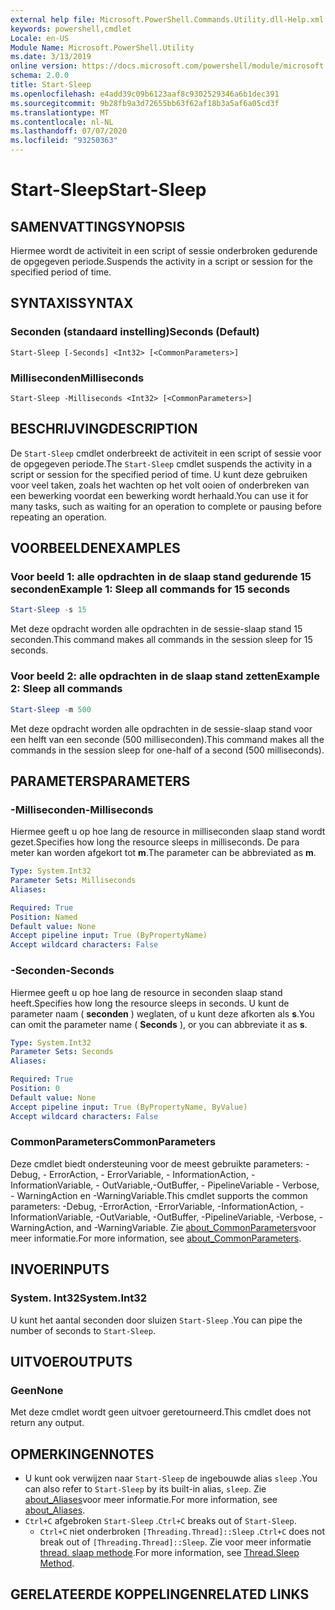 ```yaml
---
external help file: Microsoft.PowerShell.Commands.Utility.dll-Help.xml
keywords: powershell,cmdlet
Locale: en-US
Module Name: Microsoft.PowerShell.Utility
ms.date: 3/13/2019
online version: https://docs.microsoft.com/powershell/module/microsoft.powershell.utility/start-sleep?view=powershell-5.1&WT.mc_id=ps-gethelp
schema: 2.0.0
title: Start-Sleep
ms.openlocfilehash: e4add39c09b6123aaf8c9302529346a6b1dec391
ms.sourcegitcommit: 9b28fb9a3d72655bb63f62af18b3a5af6a05cd3f
ms.translationtype: MT
ms.contentlocale: nl-NL
ms.lasthandoff: 07/07/2020
ms.locfileid: "93250363"
---
```

# <span data-ttu-id="88d48-103">Start-Sleep</span><span class="sxs-lookup"><span data-stu-id="88d48-103">Start-Sleep</span></span>

## <span data-ttu-id="88d48-104">SAMENVATTING</span><span class="sxs-lookup"><span data-stu-id="88d48-104">SYNOPSIS</span></span>
<span data-ttu-id="88d48-105">Hiermee wordt de activiteit in een script of sessie onderbroken gedurende de opgegeven periode.</span><span class="sxs-lookup"><span data-stu-id="88d48-105">Suspends the activity in a script or session for the specified period of time.</span></span>

## <span data-ttu-id="88d48-106">SYNTAXIS</span><span class="sxs-lookup"><span data-stu-id="88d48-106">SYNTAX</span></span>

### <span data-ttu-id="88d48-107">Seconden (standaard instelling)</span><span class="sxs-lookup"><span data-stu-id="88d48-107">Seconds (Default)</span></span>

```
Start-Sleep [-Seconds] <Int32> [<CommonParameters>]
```

### <span data-ttu-id="88d48-108">Milliseconden</span><span class="sxs-lookup"><span data-stu-id="88d48-108">Milliseconds</span></span>

```
Start-Sleep -Milliseconds <Int32> [<CommonParameters>]
```

## <span data-ttu-id="88d48-109">BESCHRIJVING</span><span class="sxs-lookup"><span data-stu-id="88d48-109">DESCRIPTION</span></span>

<span data-ttu-id="88d48-110">De `Start-Sleep` cmdlet onderbreekt de activiteit in een script of sessie voor de opgegeven periode.</span><span class="sxs-lookup"><span data-stu-id="88d48-110">The `Start-Sleep` cmdlet suspends the activity in a script or session for the specified period of time.</span></span>
<span data-ttu-id="88d48-111">U kunt deze gebruiken voor veel taken, zoals het wachten op het volt ooien of onderbreken van een bewerking voordat een bewerking wordt herhaald.</span><span class="sxs-lookup"><span data-stu-id="88d48-111">You can use it for many tasks, such as waiting for an operation to complete or pausing before repeating an operation.</span></span>

## <span data-ttu-id="88d48-112">VOORBEELDEN</span><span class="sxs-lookup"><span data-stu-id="88d48-112">EXAMPLES</span></span>

### <span data-ttu-id="88d48-113">Voor beeld 1: alle opdrachten in de slaap stand gedurende 15 seconden</span><span class="sxs-lookup"><span data-stu-id="88d48-113">Example 1: Sleep all commands for 15 seconds</span></span>

```powershell
Start-Sleep -s 15
```

<span data-ttu-id="88d48-114">Met deze opdracht worden alle opdrachten in de sessie-slaap stand 15 seconden.</span><span class="sxs-lookup"><span data-stu-id="88d48-114">This command makes all commands in the session sleep for 15 seconds.</span></span>

### <span data-ttu-id="88d48-115">Voor beeld 2: alle opdrachten in de slaap stand zetten</span><span class="sxs-lookup"><span data-stu-id="88d48-115">Example 2: Sleep all commands</span></span>

```powershell
Start-Sleep -m 500
```

<span data-ttu-id="88d48-116">Met deze opdracht worden alle opdrachten in de sessie-slaap stand voor een helft van een seconde (500 milliseconden).</span><span class="sxs-lookup"><span data-stu-id="88d48-116">This command makes all the commands in the session sleep for one-half of a second (500 milliseconds).</span></span>

## <span data-ttu-id="88d48-117">PARAMETERS</span><span class="sxs-lookup"><span data-stu-id="88d48-117">PARAMETERS</span></span>

### <span data-ttu-id="88d48-118">-Milliseconden</span><span class="sxs-lookup"><span data-stu-id="88d48-118">-Milliseconds</span></span>

<span data-ttu-id="88d48-119">Hiermee geeft u op hoe lang de resource in milliseconden slaap stand wordt gezet.</span><span class="sxs-lookup"><span data-stu-id="88d48-119">Specifies how long the resource sleeps in milliseconds.</span></span>
<span data-ttu-id="88d48-120">De para meter kan worden afgekort tot **m**.</span><span class="sxs-lookup"><span data-stu-id="88d48-120">The parameter can be abbreviated as **m**.</span></span>

```yaml
Type: System.Int32
Parameter Sets: Milliseconds
Aliases:

Required: True
Position: Named
Default value: None
Accept pipeline input: True (ByPropertyName)
Accept wildcard characters: False
```

### <span data-ttu-id="88d48-121">-Seconden</span><span class="sxs-lookup"><span data-stu-id="88d48-121">-Seconds</span></span>

<span data-ttu-id="88d48-122">Hiermee geeft u op hoe lang de resource in seconden slaap stand heeft.</span><span class="sxs-lookup"><span data-stu-id="88d48-122">Specifies how long the resource sleeps in seconds.</span></span>
<span data-ttu-id="88d48-123">U kunt de parameter naam ( **seconden** ) weglaten, of u kunt deze afkorten als **s**.</span><span class="sxs-lookup"><span data-stu-id="88d48-123">You can omit the parameter name ( **Seconds** ), or you can abbreviate it as **s**.</span></span>

```yaml
Type: System.Int32
Parameter Sets: Seconds
Aliases:

Required: True
Position: 0
Default value: None
Accept pipeline input: True (ByPropertyName, ByValue)
Accept wildcard characters: False
```

### <span data-ttu-id="88d48-124">CommonParameters</span><span class="sxs-lookup"><span data-stu-id="88d48-124">CommonParameters</span></span>

<span data-ttu-id="88d48-125">Deze cmdlet biedt ondersteuning voor de meest gebruikte parameters: -Debug, - ErrorAction, - ErrorVariable, - InformationAction, -InformationVariable, - OutVariable,-OutBuffer, - PipelineVariable - Verbose, - WarningAction en -WarningVariable.</span><span class="sxs-lookup"><span data-stu-id="88d48-125">This cmdlet supports the common parameters: -Debug, -ErrorAction, -ErrorVariable, -InformationAction, -InformationVariable, -OutVariable, -OutBuffer, -PipelineVariable, -Verbose, -WarningAction, and -WarningVariable.</span></span> <span data-ttu-id="88d48-126">Zie [about_CommonParameters](../Microsoft.PowerShell.Core/About/about_CommonParameters.md)voor meer informatie.</span><span class="sxs-lookup"><span data-stu-id="88d48-126">For more information, see [about_CommonParameters](../Microsoft.PowerShell.Core/About/about_CommonParameters.md).</span></span>

## <span data-ttu-id="88d48-127">INVOER</span><span class="sxs-lookup"><span data-stu-id="88d48-127">INPUTS</span></span>

### <span data-ttu-id="88d48-128">System. Int32</span><span class="sxs-lookup"><span data-stu-id="88d48-128">System.Int32</span></span>

<span data-ttu-id="88d48-129">U kunt het aantal seconden door sluizen `Start-Sleep` .</span><span class="sxs-lookup"><span data-stu-id="88d48-129">You can pipe the number of seconds to `Start-Sleep`.</span></span>

## <span data-ttu-id="88d48-130">UITVOER</span><span class="sxs-lookup"><span data-stu-id="88d48-130">OUTPUTS</span></span>

### <span data-ttu-id="88d48-131">Geen</span><span class="sxs-lookup"><span data-stu-id="88d48-131">None</span></span>

<span data-ttu-id="88d48-132">Met deze cmdlet wordt geen uitvoer geretourneerd.</span><span class="sxs-lookup"><span data-stu-id="88d48-132">This cmdlet does not return any output.</span></span>

## <span data-ttu-id="88d48-133">OPMERKINGEN</span><span class="sxs-lookup"><span data-stu-id="88d48-133">NOTES</span></span>

- <span data-ttu-id="88d48-134">U kunt ook verwijzen naar `Start-Sleep` de ingebouwde alias `sleep` .</span><span class="sxs-lookup"><span data-stu-id="88d48-134">You can also refer to `Start-Sleep` by its built-in alias, `sleep`.</span></span> <span data-ttu-id="88d48-135">Zie [about_Aliases](../Microsoft.PowerShell.Core/About/about_Aliases.md)voor meer informatie.</span><span class="sxs-lookup"><span data-stu-id="88d48-135">For more information, see [about_Aliases](../Microsoft.PowerShell.Core/About/about_Aliases.md).</span></span>
- <span data-ttu-id="88d48-136">`Ctrl+C` afgebroken `Start-Sleep` .</span><span class="sxs-lookup"><span data-stu-id="88d48-136">`Ctrl+C` breaks out of `Start-Sleep`.</span></span>
  - <span data-ttu-id="88d48-137">`Ctrl+C` niet onderbroken `[Threading.Thread]::Sleep` .</span><span class="sxs-lookup"><span data-stu-id="88d48-137">`Ctrl+C` does not break out of `[Threading.Thread]::Sleep`.</span></span> <span data-ttu-id="88d48-138">Zie voor meer informatie [thread. slaap methode](/dotnet/api/system.threading.thread.sleep).</span><span class="sxs-lookup"><span data-stu-id="88d48-138">For more information, see [Thread.Sleep Method](/dotnet/api/system.threading.thread.sleep).</span></span>

## <span data-ttu-id="88d48-139">GERELATEERDE KOPPELINGEN</span><span class="sxs-lookup"><span data-stu-id="88d48-139">RELATED LINKS</span></span>

